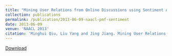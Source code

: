 ```yaml
---
title: "Mining User Relations from Online Discussions using Sentiment Analysis and Probabilistic Matrix Factorization"
collection: publications
permalink: /publication/2013-06-09-naacl-pmf-sentiment
date: 2013-06-09
venue: 'NAACL 2013'
citation: 'Minghui Qiu, Liu Yang and Jing Jiang. Mining User Relations from Online Discussions using Sentiment Analysis and Probabilistic Matrix Factorization. In Proceedings of the 2013 Conference of North American Chapter of Association for Computational Linguistics: Human Language Technologies (NAACL 2013), Atlanta, GA, USA. June 2013. Long Paper, Acceptance rate=30% (88 out of 293).'
---
```


<a href='http://yangliuy.github.io/files/papers/13-NAACL-PMF.pdf'>Download</a>
